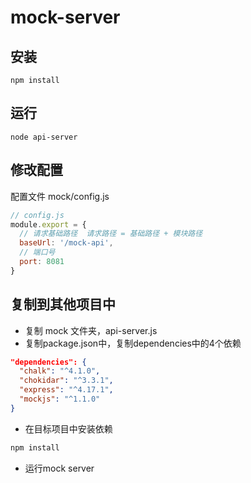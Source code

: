 # mock-server

## 安装

```
npm install
```

## 运行
```
node api-server
```

## 修改配置
配置文件 mock/config.js
``` javascript
// config.js
module.export = {
  // 请求基础路径  请求路径 = 基础路径 + 模块路径
  baseUrl: '/mock-api',
  // 端口号
  port: 8081
}
```

## 复制到其他项目中
* 复制 mock 文件夹，api-server.js
* 复制package.json中，复制dependencies中的4个依赖
``` json
"dependencies": {
  "chalk": "^4.1.0",
  "chokidar": "^3.3.1",
  "express": "^4.17.1",
  "mockjs": "^1.1.0"
}
```
* 在目标项目中安装依赖
``` powershell
npm install
```
* 运行mock server
